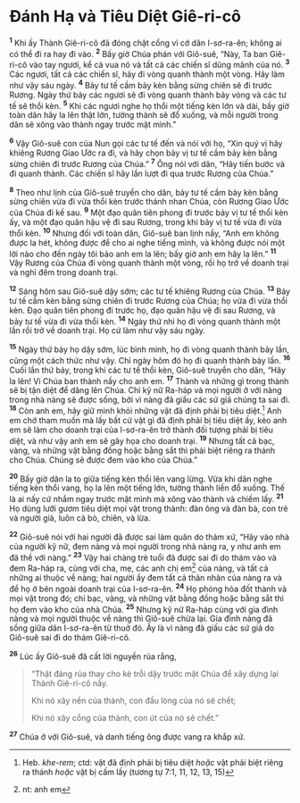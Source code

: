 # Ðánh Hạ và Tiêu Diệt Giê-ri-cô
<sup><b>1</b></sup> Khi ấy Thành Giê-ri-cô đã đóng chặt cổng vì cớ dân I-sơ-ra-ên; không ai có thể đi ra hay đi vào. <sup><b>2</b></sup> Bấy giờ Chúa phán với Giô-suê, “Này, Ta ban Giê-ri-cô vào tay ngươi, kể cả vua nó và tất cả các chiến sĩ dũng mãnh của nó. <sup><b>3</b></sup> Các ngươi, tất cả các chiến sĩ, hãy đi vòng quanh thành một vòng. Hãy làm như vậy sáu ngày. <sup><b>4</b></sup> Bảy tư tế cầm bảy kèn bằng sừng chiên sẽ đi trước Rương. Ngày thứ bảy các ngươi sẽ đi vòng quanh thành bảy vòng và các tư tế sẽ thổi kèn. <sup><b>5</b></sup> Khi các ngươi nghe họ thổi một tiếng kèn lớn và dài, bấy giờ toàn dân hãy la lên thật lớn, tường thành sẽ đổ xuống, và mỗi người trong dân sẽ xông vào thành ngay trước mặt mình.”

<sup><b>6</b></sup> Vậy Giô-suê con của Nun gọi các tư tế đến và nói với họ, “Xin quý vị hãy khiêng Rương Giao Ước ra đi, và hãy chọn bảy vị tư tế cầm bảy kèn bằng sừng chiên đi trước Rương của Chúa.” <sup><b>7</b></sup> Ông nói với dân, “Hãy tiến bước và đi quanh thành. Các chiến sĩ hãy lần lượt đi qua trước Rương của Chúa.”

<sup><b>8</b></sup> Theo như lịnh của Giô-suê truyền cho dân, bảy tư tế cầm bảy kèn bằng sừng chiên vừa đi vừa thổi kèn trước thánh nhan Chúa, còn Rương Giao Ước của Chúa đi kế sau. <sup><b>9</b></sup> Một đạo quân tiên phong đi trước bảy vị tư tế thổi kèn ấy, và một đạo quân hậu vệ đi sau Rương, trong khi bảy vị tư tế vừa đi vừa thổi kèn. <sup><b>10</b></sup> Nhưng đối với toàn dân, Giô-suê ban lịnh nầy, “Anh em không được la hét, không được để cho ai nghe tiếng mình, và không được nói một lời nào cho đến ngày tôi bảo anh em la lên; bấy giờ anh em hãy la lên.” <sup><b>11</b></sup> Vậy Rương của Chúa đi vòng quanh thành một vòng, rồi họ trở về doanh trại và nghỉ đêm trong doanh trại.

<sup><b>12</b></sup> Sáng hôm sau Giô-suê dậy sớm; các tư tế khiêng Rương của Chúa. <sup><b>13</b></sup> Bảy tư tế cầm kèn bằng sừng chiên đi trước Rương của Chúa; họ vừa đi vừa thổi kèn. Ðạo quân tiên phong đi trước họ, đạo quân hậu vệ đi sau Rương, và bảy tư tế vừa đi vừa thổi kèn. <sup><b>14</b></sup> Ngày thứ nhì họ đi vòng quanh thành một lần rồi trở về doanh trại. Họ cứ làm như vậy sáu ngày.

<sup><b>15</b></sup> Ngày thứ bảy họ dậy sớm, lúc bình minh, họ đi vòng quanh thành bảy lần, cũng một cách thức như vậy. Chỉ ngày hôm đó họ đi quanh thành bảy lần. <sup><b>16</b></sup> Cuối lần thứ bảy, trong khi các tư tế thổi kèn, Giô-suê truyền cho dân, “Hãy la lên! Vì Chúa ban thành nầy cho anh em. <sup><b>17</b></sup> Thành và những gì trong thành sẽ bị tận diệt để dâng lên Chúa. Chỉ kỹ nữ Ra-háp và mọi người ở với nàng trong nhà nàng sẽ được sống, bởi vì nàng đã giấu các sứ giả chúng ta sai đi. <sup><b>18</b></sup> Còn anh em, hãy giữ mình khỏi những vật đã định phải bị tiêu diệt.[^1-529d3af9-5f03-4f68-b1d4-0371fd368a4b] Anh em chớ tham muốn mà lấy bất cứ vật gì đã định phải bị tiêu diệt ấy, kẻo anh em sẽ làm cho doanh trại của I-sơ-ra-ên trở thành đối tượng phải bị tiêu diệt, và như vậy anh em sẽ gây họa cho doanh trại. <sup><b>19</b></sup> Nhưng tất cả bạc, vàng, và những vật bằng đồng hoặc bằng sắt thì phải biệt riêng ra thánh cho Chúa. Chúng sẽ được đem vào kho của Chúa.”

<sup><b>20</b></sup> Bấy giờ dân la to giữa tiếng kèn thổi lên vang lừng. Vừa khi dân nghe tiếng kèn thổi vang, họ la lên một tiếng lớn, tường thành liền đổ xuống. Thế là ai nấy cứ nhắm ngay trước mặt mình mà xông vào thành và chiếm lấy. <sup><b>21</b></sup> Họ dùng lưỡi gươm tiêu diệt mọi vật trong thành: đàn ông và đàn bà, con trẻ và người già, luôn cả bò, chiên, và lừa.

<sup><b>22</b></sup> Giô-suê nói với hai người đã được sai làm quân do thám xứ, “Hãy vào nhà của người kỹ nữ, đem nàng và mọi người trong nhà nàng ra, y như anh em đã thề với nàng.” <sup><b>23</b></sup> Vậy hai chàng trẻ tuổi đã được sai đi do thám vào và đem Ra-háp ra, cùng với cha, mẹ, các anh chị em[^2-529d3af9-5f03-4f68-b1d4-0371fd368a4b] của nàng, và tất cả những ai thuộc về nàng; hai người ấy đem tất cả thân nhân của nàng ra và để họ ở bên ngoài doanh trại của I-sơ-ra-ên. <sup><b>24</b></sup> Họ phóng hỏa đốt thành và mọi vật trong đó; chỉ bạc, vàng, và những vật bằng đồng hoặc bằng sắt thì họ đem vào kho của nhà Chúa. <sup><b>25</b></sup> Nhưng kỹ nữ Ra-háp cùng với gia đình nàng và mọi người thuộc về nàng thì Giô-suê chừa lại. Gia đình nàng đã sống giữa dân I-sơ-ra-ên từ thuở đó. Ấy là vì nàng đã giấu các sứ giả do Giô-suê sai đi do thám Giê-ri-cô.

<sup><b>26</b></sup> Lúc ấy Giô-suê đã cất lời nguyền rủa rằng,

> “Thật đáng rủa thay cho kẻ trỗi dậy trước mặt Chúa để xây dựng lại Thành Giê-ri-cô nầy.
> 
> Khi nó xây nền của thành, con đầu lòng của nó sẽ chết;
> 
> Khi nó xây cổng của thành, con út của nó sẽ chết.”

<sup><b>27</b></sup> Chúa ở với Giô-suê, và danh tiếng ông được vang ra khắp xứ.

[^1-529d3af9-5f03-4f68-b1d4-0371fd368a4b]: Heb. *khe-rem*; ctd: vật đã định phải bị tiêu diệt *hoặc* vật phải biệt riêng ra thánh *hoặc* vật bị cấm lấy (tương tự 7:1, 11, 12, 13, 15)
[^2-529d3af9-5f03-4f68-b1d4-0371fd368a4b]: nt: anh em